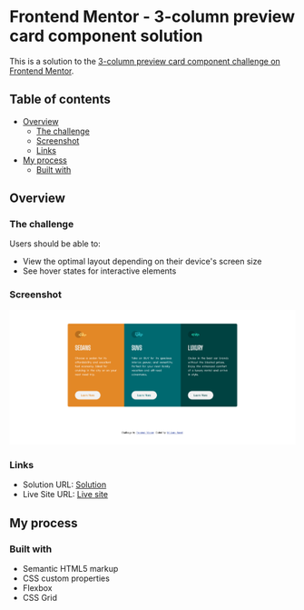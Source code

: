 # Frontend Mentor - 3-column preview card component solution

This is a solution to the [3-column preview card component challenge on Frontend Mentor](https://www.frontendmentor.io/challenges/3column-preview-card-component-pH92eAR2-).

## Table of contents

- [Overview](#overview)
  - [The challenge](#the-challenge)
  - [Screenshot](#screenshot)
  - [Links](#links)
- [My process](#my-process)
  - [Built with](#built-with)

## Overview

### The challenge

Users should be able to:

- View the optimal layout depending on their device's screen size
- See hover states for interactive elements

### Screenshot

![](./project-ss.png)

### Links

- Solution URL: [Solution](https://www.frontendmentor.io/solutions/responsive-3-column-preview-card-component-using-css-7BjYGo8MtU)
- Live Site URL: [Live site](https://github.com/asimsaeed353/3-column-preview-card-component-main)

## My process

### Built with

- Semantic HTML5 markup
- CSS custom properties
- Flexbox
- CSS Grid
